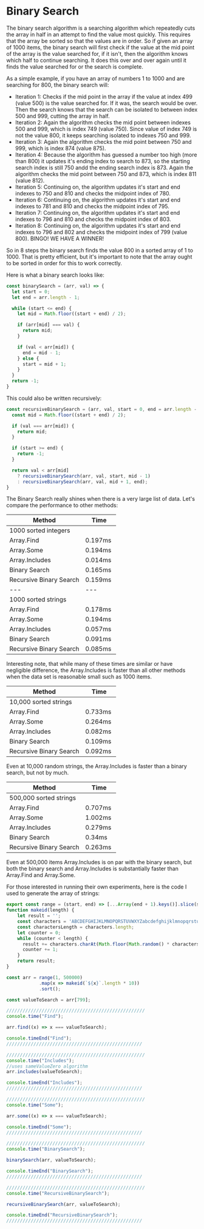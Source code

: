 # Binary Search

The binary search algorithm is a searching algorithm which repeatedly cuts the array in half in an attempt to find the value most quickly.  This requires that the array be sorted so that the values are in order.  So if given an array of 1000 items, the binary search will first check if the value at the mid point of the array is the value searched for, if it isn't, then the algorithm knows which half to continue searching.  It does this over and over again until it finds the value searched for or the search is complete.  

As a simple example, if you have an array of numbers 1 to 1000 and are searching for 800, the binary search will:

- Iteration 1: Checks if the mid point in the array if the value at index 499 (value 500) is the value searched for.  If it was, the search would be over.  Then the search knows that the search can be isolated to between index 500 and 999, cutting the array in half.
- Iteration 2: Again the algorithm checks the mid point between indexes 500 and 999, which is index 749 (value 750).  Since value of index 749 is not the value 800, it keeps searching isolated to indexes 750 and 999.
- Iteration 3: Again the algorithm checks the mid point between 750 and 999, which is index 874 (value 875).
- Iteration 4: Because the algorithm has guessed a number too high (more than 800) it updates it's ending index to search to 873, so the starting search index is still 750 andd the ending search index is 873.  Again the algorithm checks the mid point between 750 and 873, which is index 811 (value 812).
- Iteration 5: Continuing on, the algorithm updates it's start and end indexes to 750 and 810 and checks the midpoint index of 780.
- Iteration 6: Continuing on, the algorithm updates it's start and end indexes to 781 and 810 and checks the midpoint index of 795.
- Iteration 7: Continuing on, the algorithm updates it's start and end indexes to 796 and 810 and checks the midpoint index of 803.
- Iteration 8: Continuing on, the algorithm updates it's start and end indexes to 796 and 802 and checks the midpoint index of 799 (value 800). BINGO! WE HAVE A WINNER!

So in 8 steps the binary search finds the value 800 in a sorted array of 1 to 1000.  That is pretty efficient, but it's important to note that the array ought to be sorted in order for this to work correctly.

Here is what a binary search looks like:

```ts
const binarySearch = (arr, val) => {
  let start = 0;
  let end = arr.length - 1;

  while (start <= end) {
    let mid = Math.floor((start + end) / 2);

    if (arr[mid] === val) {
      return mid;
    }

    if (val < arr[mid]) {
      end = mid - 1;
    } else {
      start = mid + 1;
    }
  }
  return -1;
}
```

This could also be written recursively:

```ts
const recursiveBinarySearch = (arr, val, start = 0, end = arr.length - 1) => {
  const mid = Math.floor((start + end) / 2);

  if (val === arr[mid]) {
    return mid;
  }

  if (start >= end) {
    return -1;
  }

  return val < arr[mid]
    ? recursiveBinarySearch(arr, val, start, mid - 1)
    : recursiveBinarySearch(arr, val, mid + 1, end);
}
```


The Binary Search really shines when there is a very large list of data.  Let's compare the performance to other methods:

| Method | Time |
| --- | --- |
|1000 sorted integers| |
| Array.Find | 0.197ms |
| Array.Some | 0.194ms |
| Array.Includes | 0.014ms |
| Binary Search | 0.165ms |
| Recursive Binary Search | 0.159ms |
| --- | --- |
|1000 sorted strings| |
| Array.Find | 0.178ms |
| Array.Some | 0.194ms |
| Array.Includes | 0.057ms |
| Binary Search | 0.091ms |
| Recursive Binary Search | 0.085ms |

Interesting note, that while many of these times are similar or have negligible difference, the Array.Includes is faster than all other methods when the data set is reasonable small such as 1000 items.


| Method | Time |
| --- | --- |
|10,000 sorted strings| |
| Array.Find | 0.733ms |
| Array.Some | 0.264ms |
| Array.Includes | 0.082ms |
| Binary Search | 0.109ms |
| Recursive Binary Search | 0.092ms |

Even at 10,000 random strings, the Array.Includes is faster than a binary search, but not by much.

| Method | Time |
| --- | --- |
|500,000 sorted strings| |
| Array.Find | 0.707ms |
| Array.Some | 1.002ms |
| Array.Includes | 0.279ms |
| Binary Search | 0.34ms |
| Recursive Binary Search | 0.263ms|


Even at 500,000 items Array.Includes is on par with the binary search, but both the binary search and Array.Includes is substantially faster than Array.Find and Array.Some.  

For those interested in running their own experiments, here is the code I used to generate the array of strings:

```ts
export const range = (start, end) => [...Array(end + 1).keys()].slice(start);
function makeid(length) {
    let result = '';
    const characters = 'ABCDEFGHIJKLMNOPQRSTUVWXYZabcdefghijklmnopqrstuvwxyz0123456789';
    const charactersLength = characters.length;
    let counter = 0;
    while (counter < length) {
      result += characters.charAt(Math.floor(Math.random() * charactersLength));
      counter += 1;
    }
    return result;
}

const arr = range(1, 500000)
            .map(x => makeid(`${x}`.length * 10))
            .sort();

const valueToSearch = arr[799];

///////////////////////////////////////////////////
console.time("Find");

arr.find((x) => x === valueToSearch);

console.timeEnd("Find");
//////////////////////////////////////////////////

///////////////////////////////////////////////////
console.time("Includes");
//uses sameValueZero algorithm
arr.includes(valueToSearch);

console.timeEnd("Includes");
//////////////////////////////////////////////////

///////////////////////////////////////////////////
console.time("Some");

arr.some((x) => x === valueToSearch);

console.timeEnd("Some");
//////////////////////////////////////////////////

///////////////////////////////////////////////////
console.time("BinarySearch");

binarySearch(arr, valueToSearch);

console.timeEnd("BinarySearch");
//////////////////////////////////////////////////

///////////////////////////////////////////////////
console.time("RecursiveBinarySearch");

recursiveBinarySearch(arr, valueToSearch);

console.timeEnd("RecursiveBinarySearch");
//////////////////////////////////////////////////
```